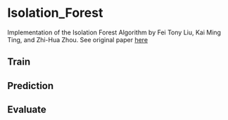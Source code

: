 # Isolation_Forest
Implementation of the Isolation Forest Algorithm by Fei Tony Liu, Kai Ming Ting, and Zhi-Hua Zhou. See original paper [here](https://github.com/bkhuong/Isolation_Forest/blob/master/IsolationForestPaper.pdf)

## Train 


## Prediction 


## Evaluate 


